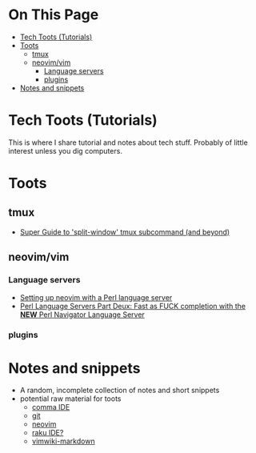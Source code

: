 # On This Page

- [Tech Toots (Tutorials)](#tech-toots-tutorials)
- [Toots](#toots)
    - [tmux](#tmux)
    - [neovim/vim](#neovimvim)
        - [Language servers](#language-servers)
        - [plugins](#plugins)
- [Notes and snippets](#notes-and-snippets)

# Tech Toots (Tutorials)

This is where I share tutorial and notes about tech stuff. Probably of little interest unless you dig computers.

# Toots
## tmux
* [Super Guide to 'split-window' tmux subcommand (and beyond)](Super-Guide-to-'split-window'-tmux-subcommand-(and-beyond)) 

## neovim/vim

### Language servers
* [Setting up neovim with a Perl language server](setting_up_lsp_nvim-lspconfig_and_perl_in_neovim.md)
* [Perl Language Servers Part Deux: Fast as FUCK completion with the **NEW** Perl Navigator Language Server](fast_as_fuck_perl_language_server_and_completion.md)

### plugins

# Notes and snippets
* A random, incomplete collection of notes and short snippets
* potential raw material for toots
    * [comma IDE](notes/comma_ide_notes.md)
    * [git](git)
    * [neovim](neovim)
    * [raku IDE?](notes/Raku-IDE-notes.md)
    * [vimwiki-markdown](vimwiki-markdown)
 
